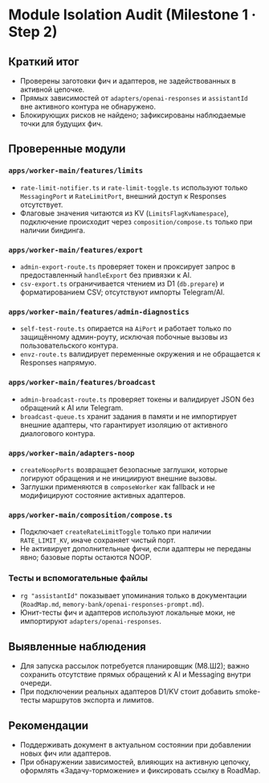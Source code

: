 # Module Isolation Audit (Milestone 1 · Step 2)

## Краткий итог
- Проверены заготовки фич и адаптеров, не задействованных в активной цепочке.
- Прямых зависимостей от `adapters/openai-responses` и `assistantId` вне активного контура не обнаружено.
- Блокирующих рисков не найдено; зафиксированы наблюдаемые точки для будущих фич.

## Проверенные модули

### `apps/worker-main/features/limits`
- `rate-limit-notifier.ts` и `rate-limit-toggle.ts` используют только `MessagingPort` и `RateLimitPort`, внешний доступ к Responses отсутствует.
- Флаговые значения читаются из KV (`LimitsFlagKvNamespace`), подключение происходит через `composition/compose.ts` только при наличии биндинга.

### `apps/worker-main/features/export`
- `admin-export-route.ts` проверяет токен и проксирует запрос в предоставленный `handleExport` без привязки к AI.
- `csv-export.ts` ограничивается чтением из D1 (`db.prepare`) и форматированием CSV; отсутствуют импорты Telegram/AI.

### `apps/worker-main/features/admin-diagnostics`
- `self-test-route.ts` опирается на `AiPort` и работает только по защищённому админ-роуту, исключая побочные вызовы из пользовательского контура.
- `envz-route.ts` валидирует переменные окружения и не обращается к Responses напрямую.

### `apps/worker-main/features/broadcast`
- `admin-broadcast-route.ts` проверяет токены и валидирует JSON без обращений к AI или Telegram.
- `broadcast-queue.ts` хранит задания в памяти и не импортирует внешние адаптеры, что гарантирует изоляцию от активного диалогового контура.

### `apps/worker-main/adapters-noop`
- `createNoopPorts` возвращает безопасные заглушки, которые логируют обращения и не инициируют внешние вызовы.
- Заглушки применяются в `composeWorker` как fallback и не модифицируют состояние активных адаптеров.

### `apps/worker-main/composition/compose.ts`
- Подключает `createRateLimitToggle` только при наличии `RATE_LIMIT_KV`, иначе сохраняет чистый порт.
- Не активирует дополнительные фичи, если адаптеры не переданы явно; базовые порты остаются NOOP.

### Тесты и вспомогательные файлы
- `rg "assistantId"` показывает упоминания только в документации (`RoadMap.md`, `memory-bank/openai-responses-prompt.md`).
- Юнит-тесты фич и адаптеров используют локальные моки, не импортируют `adapters/openai-responses`.

## Выявленные наблюдения
- Для запуска рассылок потребуется планировщик (М8.Ш2); важно сохранить отсутствие прямых обращений к AI и Messaging внутри очереди.
- При подключении реальных адаптеров D1/KV стоит добавить smoke-тесты маршрутов экспорта и лимитов.

## Рекомендации
- Поддерживать документ в актуальном состоянии при добавлении новых фич или адаптеров.
- При обнаружении зависимостей, влияющих на активную цепочку, оформлять «Задачу-торможение» и фиксировать ссылку в RoadMap.
